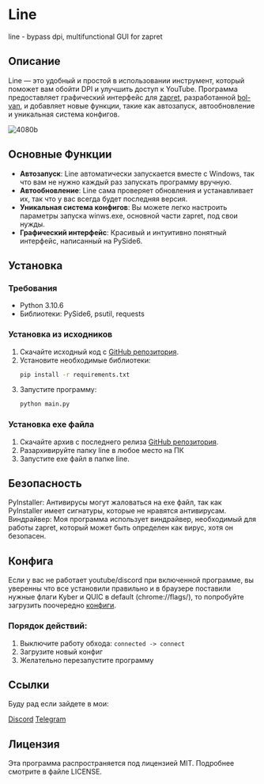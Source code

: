 # Line
line - bypass dpi, multifunctional GUI for zapret

## Описание

Line — это удобный и простой в использовании инструмент, который поможет вам обойти DPI и улучшить доступ к YouTube. Программа предоставляет графический интерфейс для [zapret](https://github.com/bol-van/zapret), разработанной [bol-van](https://github.com/bol-van), и добавляет новые функции, такие как автозапуск, автообновление и уникальная система конфигов.

![4080b](https://github.com/user-attachments/assets/5fd8f289-a535-4e8b-93bd-70701a61144c)

## Основные Функции

- **Автозапуск**: Line автоматически запускается вместе с Windows, так что вам не нужно каждый раз запускать программу вручную.
- **Автообновление**: Line сама проверяет обновления и устанавливает их, так что у вас всегда будет последняя версия.
- **Уникальная система конфигов**: Вы можете легко настроить параметры запуска winws.exe, основной части zapret, под свои нужды.
- **Графический интерфейс**: Красивый и интуитивно понятный интерфейс, написанный на PySide6.

## Установка

### Требования
- Python 3.10.6
- Библиотеки: PySide6, psutil, requests

### Установка из исходников

1. Скачайте исходный код с [GitHub репозитория](#).
2. Установите необходимые библиотеки:
   ```bash
   pip install -r requirements.txt
   ```
3. Запустите программу:
   ```bash
   python main.py
   ```

### Установка exe файла
1. Скачайте архив с последнего релиза [GitHub репозитория](https://github.com/Read1dno/Line/releases/tag/v1.0.2).
2. Разархивируйте папку line в любое место на ПК
3. Запустите exe файл в папке line.

## Безопасность
PyInstaller: Антивирусы могут жаловаться на exe файл, так как PyInstaller имеет сигнатуры, которые не нравятся антивирусам.
Виндрайвер: Моя программа использует виндрайвер, необходимый для работы zapret, который может быть определен как вирус, хотя он безопасен.

## Конфига
Если у вас не работает youtube/discord при включенной программе, вы уверенны что все установили правильно и в браузере поставили нужные флаги Kyber и QUIC в default (chrome://flags/), то попробуйте загрузить поочередно [конфиги](https://github.com/Read1dno/Line/tree/main/config).

### Порядок действий:
1. Выключите работу обхода: `connected -> connect`
2. Загрузите новый конфиг
3. Желательно перезапустите программу

## Ссылки
Буду рад если зайдете в мои:

[Discord](https://discord.gg/n89PDURbTg)
[Telegram](https://t.me/bloomofficialyt)

## Лицензия
Эта программа распространяется под лицензией MIT. Подробнее смотрите в файле LICENSE.
